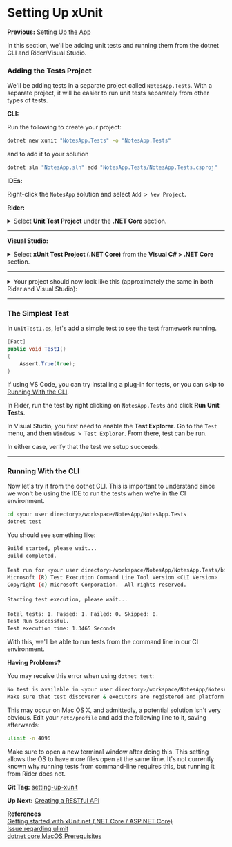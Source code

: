 # Setting Up xUnit

**Previous:** [Setting Up the App](../setting-up-the-app)

In this section, we'll be adding unit tests and running them from the dotnet CLI and Rider/Visual Studio.

### Adding the Tests Project

We'll be adding tests in a separate project called `NotesApp.Tests`. With a separate project, it will be easier to run unit tests separately from other types of tests.

**CLI:**

Run the following to create your project:

```bash
dotnet new xunit "NotesApp.Tests" -o "NotesApp.Tests"
```

and to add it to your solution

```bash
dotnet sln "NotesApp.sln" add "NotesApp.Tests/NotesApp.Tests.csproj"
```

**IDEs:**

Right-click the `NotesApp` solution and select `Add > New Project`.

**Rider:**

<details>
    <summary>Select <strong>Unit Test Project</strong> under the <strong>.NET Core</strong> section.</summary>
    <a href="xunit-rider-setup-new-tests-project.png" target="_blank">
        ![xunit-rider-setup-new-tests-project.png](xunit-rider-setup-new-tests-project.png)
    </a>
</details>

***

**Visual Studio:**

<details>
    <summary>Select <strong>xUnit Test Project (.NET Core)</strong> from the <strong>Visual C# > .NET Core</strong> section.</summary>
    <a href="xunit-visual-studio-setup-new-tests-project.png" target="_blank">
        ![xunit-visual-studio-setup-new-tests-project.png](xunit-visual-studio-setup-new-tests-project.png)
    </a>
</details>

***

<details>
    <summary>Your project should now look like this (approximately the same in both Rider and Visual Studio):</summary>
    <a href="xunit-setup-project-structure.png" target="_blank">
        ![xunit-setup-project-structure.png](xunit-setup-project-structure.png)
    </a>
</details>

***

### The Simplest Test

In `UnitTest1.cs`, let's add a simple test to see the test framework running.
```c#
[Fact]
public void Test1()
{
    Assert.True(true);
}
```

If using VS Code, you can try installing a plug-in for tests, or you can skip to [Running With the CLI](#running-with-the-cli).

In Rider, run the test by right clicking on `NotesApp.Tests` and click **Run Unit Tests**.

In Visual Studio, you first need to enable the **Test Explorer**. Go to the `Test` menu, and then `Windows > Test Explorer`. From there, test can be run.
 
In either case, verify that the test we setup succeeds.

***

### Running With the CLI

Now let's try it from the dotnet CLI. This is important to understand since we won't be using the IDE to run the tests when we're in the CI environment.

```bash
cd <your user directory>/workspace/NotesApp/NotesApp.Tests
dotnet test
```

You should see something like:
```bash
Build started, please wait...
Build completed.

Test run for <your user directory>/workspace/NotesApp/NotesApp.Tests/bin/Debug/netcoreapp<.NET Core version>/NotesApp.Tests.dll(.NETCoreApp,Version=v<.NET Core version>)
Microsoft (R) Test Execution Command Line Tool Version <CLI Version>
Copyright (c) Microsoft Corporation.  All rights reserved.

Starting test execution, please wait...

Total tests: 1. Passed: 1. Failed: 0. Skipped: 0.
Test Run Successful.
Test execution time: 1.3465 Seconds
```

With this, we'll be able to run tests from the command line in our CI environment.

**Having Problems?**

You may receive this error when using `dotnet test`:
```bash
No test is available in <your user directory>/workspace/NotesApp/NotesApp.Tests/bin/Debug/netcoreapp<.NET Core version>/NotesApp.Tests.dll.
Make sure that test discoverer & executors are registered and platform & framework version settings are appropriate and try again.
```

This may occur on Mac OS X, and admittedly, a potential solution isn't very obvious. Edit your `/etc/profile` and add the following line to it, saving afterwards:
```bash
ulimit -n 4096
```
Make sure to open a new terminal window after doing this. This setting allows the OS to have more files open at the same time. It's not currently known why running tests from command-line requires this, but running it from Rider does not.

**Git Tag:** [setting-up-xunit](https://github.com/xtreme-steve-elliott/NotesApp/tree/setting-up-xunit)

**Up Next:** [Creating a RESTful API](../creating-a-restful-api)

**References**  
[Getting started with xUnit.net (.NET Core / ASP.NET Core)](https://xunit.github.io/docs/getting-started-dotnet-core)  
[Issue regarding ulimit](https://github.com/Microsoft/vstest/issues/578)  
[dotnet core MacOS Prerequisites](https://github.com/dotnet/docs/blob/master/docs/core/macos-prerequisites.md)
